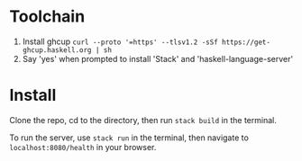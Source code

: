 # Toolchain

1. Install ghcup `curl --proto '=https' --tlsv1.2 -sSf https://get-ghcup.haskell.org | sh`
2. Say 'yes' when prompted to install 'Stack' and 'haskell-language-server'

# Install
Clone the repo, cd to the directory, then run `stack build` in the terminal.

To run the server, use `stack run` in the terminal, then navigate to `localhost:8080/health` in your browser.
